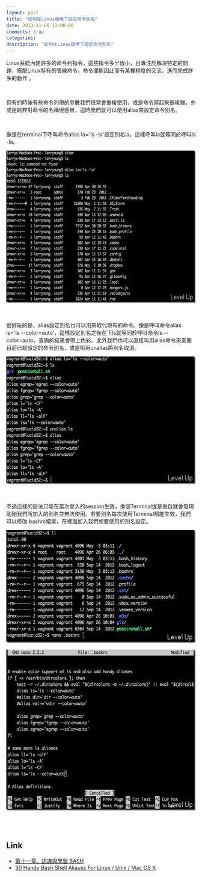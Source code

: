```yaml
---
layout: post
title: "如何在Linux環境下設定命令別名"
date: 2013-11-06 12:00:00
comments: true
categories: 
description: "如何在Linux環境下設定命令別名"
---
```

<p>Linux系統內建許多的命令列指令，這些指令多半很小，且專注於解決特定的問題，搭配Linux特有的管線命令，命令間能因此而有某種程度的交流，進而完成許多的動作 。 </p>  <p> </p>  <p>但有的時後有些命令列帶的參數我們很常會重複使用，或是命令寫起來很複雜，亦或是純粹對命令的名稱很感冒，這時我們就可以使用alias來設定命令別名。 </p>  <p> </p>  <p>像是在terminal下呼叫命令alias la='ls -la'設定別名la，這樣呼叫la就等同於呼叫ls -la。 </p>  <p><img style="border-top: 0px; border-right: 0px; border-bottom: 0px; border-left: 0px" border="0" alt="screenshot(79)" src="\images\posts\7cc33cf3-2896-4bfd-bd33-1a255057c8d4\screenshot(79)_thumb.png" width="644" height="406" /></a></p>  <p> </p>  <p>很好玩的是，alias設定別名也可以用來取代現有的命令。像是呼叫命令alias ls='ls --color=auto'，這樣設定別名之後在下ls就等同於呼叫命令ls --color=auto，查詢的結果會帶上色彩。此外我們也可以直接叫用alias命令來查閱目前已經設定的命令別名，或是叫用unalias將別名取消。 </p>  <p><a href="http://files.dotblogs.com.tw/larrynung/1305/Linux_893D/screenshot(80)_2.png"><img style="border-top: 0px; border-right: 0px; border-bottom: 0px; border-left: 0px" border="0" alt="screenshot(80)" src="\images\posts\7cc33cf3-2896-4bfd-bd33-1a255057c8d4\screenshot(80)_thumb.png" width="582" height="340" /></a></p>  <p> </p>  <p>不過這樣的設法只能在當次登入的session生效，換個Terminal或是重啟就會發現剛剛我們所加入的別名並無法使用。若要別名每次使用Terminal都能生效，我們可以修改.bashrc檔案，在裡面加入我們想要使用的別名設定。</p>  <p><a href="http://files.dotblogs.com.tw/larrynung/1305/Linux_893D/screenshot(82)_2.png"><img style="border-top: 0px; border-right: 0px; border-bottom: 0px; border-left: 0px" border="0" alt="screenshot(82)" src="\images\posts\7cc33cf3-2896-4bfd-bd33-1a255057c8d4\screenshot(82)_thumb.png" width="569" height="301" /></a></p>  <p><a href="http://files.dotblogs.com.tw/larrynung/1305/Linux_893D/screenshot(81)_2.png"><img style="border-top: 0px; border-right: 0px; border-bottom: 0px; border-left: 0px" border="0" alt="screenshot(81)" src="\images\posts\7cc33cf3-2896-4bfd-bd33-1a255057c8d4\screenshot(81)_thumb.png" width="584" height="429" /></a> </p>  <p> </p>  <h2>Link</h2>  <ul>   <li><a href="http://linux.vbird.org/linux_basic/0320bash.php" target="_blank">第十一章、認識與學習 BASH</a></li>    <li><a href="http://www.cyberciti.biz/tips/bash-aliases-mac-centos-linux-unix.html" target="_blank">30 Handy Bash Shell Aliases For Linux / Unix / Mac OS X</li> </ul>